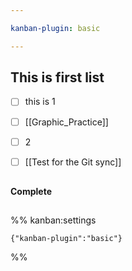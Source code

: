 ```yaml
---

kanban-plugin: basic

---
```


## This is first list

- [ ] this is 1
- [ ] [[Graphic_Practice]]
- [ ] 2
- [ ] [[Test for the Git sync]]


## 



## 

**Complete**


## 



## 



## 





%% kanban:settings
```
{"kanban-plugin":"basic"}
```
%%